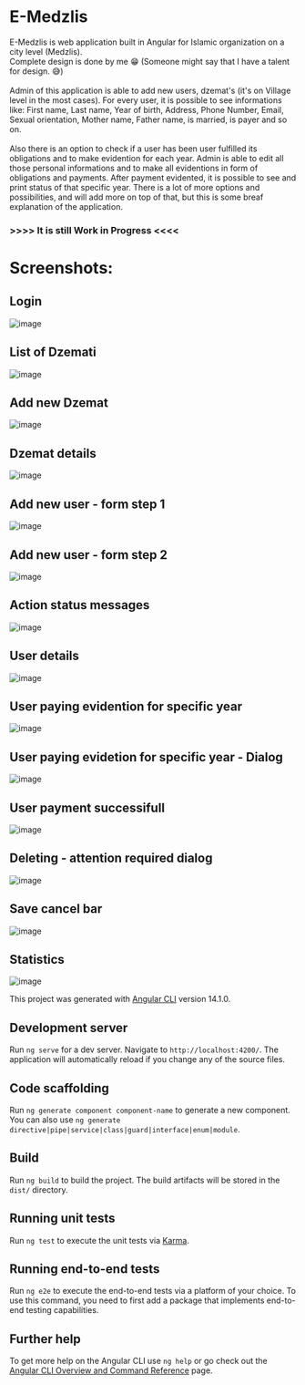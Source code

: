# E-Medzlis
E-Medzlis is web application built in Angular for Islamic organization on a city level (Medzlis).
<br> Complete design is done by me 😁 (Someone might say that I have a talent for design. 😅)
<br><br>Admin of this application is able to add new users, dzemat's (it's on Village level in the most cases). 
For every user, it is possible to see informations like: First name, Last name, Year of birth, Address, Phone Number, Email, Sexual orientation, Mother name, Father name, is married, is payer and so on.
<br><br>Also there is an option to check if a user has been user fulfilled its obligations and to make evidention for each year. 
Admin is able to edit all those personal informations and to make all evidentions in form of obligations and payments. After payment evidented,
it is possible to see and print status of that specific year. 
There is a lot of more options and possibilities, and will add more on top of that, but this is some breaf explanation of the application.
<br>
### >>>> It is still Work in Progress <<<<

# Screenshots:
## Login
![image](https://user-images.githubusercontent.com/32494609/231208181-500a6646-7d76-44b5-aa43-bfb430987977.png)

## List of Dzemati
![image](https://user-images.githubusercontent.com/32494609/231208424-b3c991a2-5729-4230-abec-36e59910f560.png)

## Add new Dzemat
![image](https://user-images.githubusercontent.com/32494609/231208523-de2afc2f-49ed-491e-9028-48f70bbad02a.png)

## Dzemat details
![image](https://user-images.githubusercontent.com/32494609/231208655-a00e508a-0e23-456a-8fc5-2bc4009e225a.png)

## Add new user - form step 1
![image](https://user-images.githubusercontent.com/32494609/231208812-8439e506-e1a1-4a84-9458-9affe9aaac97.png)

## Add new user - form step 2
![image](https://user-images.githubusercontent.com/32494609/231208983-2c2d50f2-c40f-47ba-847d-1a66346b04af.png)

## Action status messages
![image](https://user-images.githubusercontent.com/32494609/231209142-d0d7e788-4a17-4da8-a5bb-ed499e40125b.png)

## User details
![image](https://user-images.githubusercontent.com/32494609/231209342-5a517eee-585d-4907-b875-f96b0f904b87.png)

## User paying evidention for specific year
![image](https://user-images.githubusercontent.com/32494609/231209539-c9ddcbf9-8cdd-4e80-86da-6258e04556c4.png)

## User paying evidetion for specific year - Dialog
![image](https://user-images.githubusercontent.com/32494609/231209753-8fddc17d-2057-49d2-842d-43d7233a4e54.png)

## User payment successifull
![image](https://user-images.githubusercontent.com/32494609/231209966-67cd3faf-cc6c-433b-ac27-7cf40878a1dc.png)

## Deleting - attention required dialog
![image](https://user-images.githubusercontent.com/32494609/231210199-89b33b93-e2bd-453c-80b9-d7e77f3a44b1.png)

## Save cancel bar
![image](https://user-images.githubusercontent.com/32494609/231210395-b92deb9d-6c17-4ec1-8366-cd939f47e00e.png)

## Statistics
![image](https://user-images.githubusercontent.com/32494609/231210629-e3e9ea31-7e52-4be2-8e11-07fdf06e9f84.png)

This project was generated with [Angular CLI](https://github.com/angular/angular-cli) version 14.1.0.

## Development server

Run `ng serve` for a dev server. Navigate to `http://localhost:4200/`. The application will automatically reload if you change any of the source files.

## Code scaffolding

Run `ng generate component component-name` to generate a new component. You can also use `ng generate directive|pipe|service|class|guard|interface|enum|module`.

## Build

Run `ng build` to build the project. The build artifacts will be stored in the `dist/` directory.

## Running unit tests

Run `ng test` to execute the unit tests via [Karma](https://karma-runner.github.io).

## Running end-to-end tests

Run `ng e2e` to execute the end-to-end tests via a platform of your choice. To use this command, you need to first add a package that implements end-to-end testing capabilities.

## Further help

To get more help on the Angular CLI use `ng help` or go check out the [Angular CLI Overview and Command Reference](https://angular.io/cli) page.
